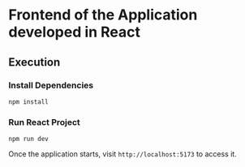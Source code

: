 # Frontend of the Application developed in React

## Execution

### Install Dependencies
```
npm install
```

### Run React Project
```
npm run dev
```

Once the application starts, visit `http://localhost:5173` to access it.